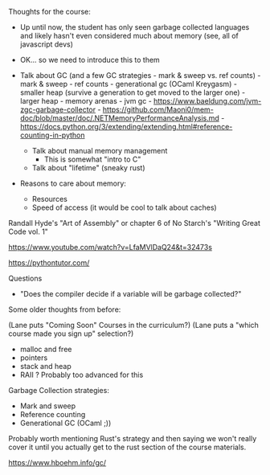 
Thoughts for the course:
- Up until now, the student has only seen garbage collected languages and likely hasn't even considered much about memory (see, all of javascript devs)
- OK... so we need to introduce this to them



- Talk about GC (and a few GC strategies - mark & sweep vs. ref counts)
        - mark & sweep
        - ref counts
        - generational gc (OCaml Kreygasm)
            - smaller heap (survive a generation to get moved to the larger one)
            - larger heap
        - memory arenas
        - jvm gc
            - https://www.baeldung.com/jvm-zgc-garbage-collector
            - https://github.com/Maoni0/mem-doc/blob/master/doc/.NETMemoryPerformanceAnalysis.md
            - https://docs.python.org/3/extending/extending.html#reference-counting-in-python
    - Talk about manual memory management
        - This is somewhat "intro to C"
    - Talk about "lifetime" (sneaky rust)




- Reasons to care about memory:
	- Resources
	- Speed of access (it would be cool to talk about caches)

	
Randall Hyde's "Art of Assembly" or chapter 6 of No Starch's "Writing Great Code vol. 1"

https://www.youtube.com/watch?v=LfaMVlDaQ24&t=32473s

https://pythontutor.com/

Questions
- "Does the compiler decide if a variable will be garbage collected?"



Some older thoughts from before:

(Lane puts "Coming Soon" Courses in the curriculum?)
(Lane puts a "which course made you sign up" selection?)

- malloc and free
- pointers
- stack and heap
- RAII ? Probably too advanced for this

Garbage Collection strategies:
- Mark and sweep
- Reference counting
- Generational GC (OCaml ;))

Probably worth mentioning Rust's strategy and then saying we won't really cover it until you actually get to the rust section of the course materials.


https://www.hboehm.info/gc/